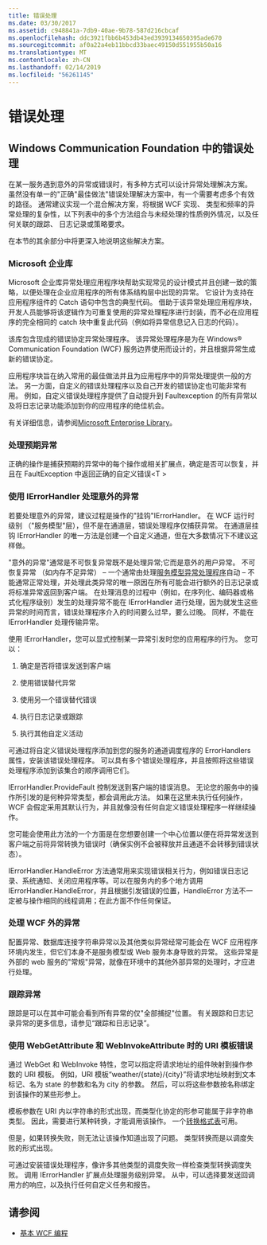 ```yaml
---
title: 错误处理
ms.date: 03/30/2017
ms.assetid: c948841a-7db9-40ae-9b78-587d216cbcaf
ms.openlocfilehash: ddc3921fbb6b453db43ed3939134650395ade670
ms.sourcegitcommit: af0a22a4eb11bbcd33baec49150d551955b50a16
ms.translationtype: MT
ms.contentlocale: zh-CN
ms.lasthandoff: 02/14/2019
ms.locfileid: "56261145"
---
```

# <a name="error-handling"></a>错误处理
## <a name="error-handling-in-windows-communication-foundation"></a>Windows Communication Foundation 中的错误处理  
 在某一服务遇到意外的异常或错误时，有多种方式可以设计异常处理解决方案。 虽然没有单一的"正确"最佳做法"错误处理解决方案中，有一个需要考虑多个有效的路径。 通常建议实现一个混合解决方案，将根据 WCF 实现、 类型和频率的异常处理的复杂性，以下列表中的多个方法组合与未经处理的性质例外情况，以及任何关联的跟踪、 日志记录或策略要求。  
  
 在本节的其余部分中将更深入地说明这些解决方案。  
  
### <a name="the-microsoft-enterprise-library"></a>Microsoft 企业库  
 Microsoft 企业库异常处理应用程序块帮助实现常见的设计模式并且创建一致的策略，以便处理在企业应用程序的所有体系结构层中出现的异常。 它设计为支持在应用程序组件的 Catch 语句中包含的典型代码。 借助于该异常处理应用程序块，开发人员能够将该逻辑作为可重复使用的异常处理程序进行封装，而不必在应用程序的完全相同的 catch 块中重复此代码（例如将异常信息记入日志的代码）。  
  
 该库包含现成的错误协定异常处理程序。 该异常处理程序是为在 Windows® Communication Foundation (WCF) 服务边界使用而设计的，并且根据异常生成新的错误协定。  
  
 应用程序块旨在纳入常用的最佳做法并且为应用程序中的异常处理提供一般的方法。 另一方面，自定义的错误处理程序以及自己开发的错误协定也可能非常有用。 例如，自定义错误处理程序提供了自动提升到 Faultexception 的所有异常以及将日志记录功能添加到你的应用程序的绝佳机会。  
  
 有关详细信息，请参阅[Microsoft Enterprise Library](https://docs.microsoft.com/previous-versions/msp-n-p/ff632023(v=pandp.10))。  
  
### <a name="dealing-with-expected-exceptions"></a>处理预期异常  
 正确的操作是捕获预期的异常中的每个操作或相关扩展点，确定是否可以恢复，并且在 FaultException 中返回正确的自定义错误\<T >  
  
### <a name="dealing-with-unexpected-exceptions-using-an-ierrorhandler"></a>使用 IErrorHandler 处理意外的异常  
 若要处理意外的异常，建议过程是操作的"挂钩"IErrorHandler。 在 WCF 运行时级别 （"服务模型"层），但不是在通道层，错误处理程序仅捕获异常。 在通道层挂钩 IErrorHandler 的唯一方法是创建一个自定义通道，但在大多数情况下不建议这样做。  
  
 "意外的异常"通常是不可恢复异常既不是处理异常;它而是意外的用户异常。 不可恢复异常 （如内存不足异常） – 一个通常由处理[服务模型异常处理程序](xref:System.ServiceModel.Dispatcher.ExceptionHandler)自动 – 不能通常正常处理，并处理此类异常的唯一原因在所有可能会进行额外的日志记录或将标准异常返回到客户端。 在处理消息的过程中（例如，在序列化、编码器或格式化程序级别）发生的处理异常不能在 IErrorHandler 进行处理，因为就发生这些异常的时间而言，错误处理程序介入的时间要么过早，要么过晚。 同样，不能在 IErrorHandler 处理传输异常。  
  
 使用 IErrorHandler，您可以显式控制某一异常引发时您的应用程序的行为。 您可以：  
  
1.  确定是否将错误发送到客户端  
  
2.  使用错误替代异常  
  
3.  使用另一个错误替代错误  
  
4.  执行日志记录或跟踪  
  
5.  执行其他自定义活动  
  
 可通过将自定义错误处理程序添加到您的服务的通道调度程序的 ErrorHandlers 属性，安装该错误处理程序。  可以具有多个错误处理程序，并且按照将这些错误处理程序添加到该集合的顺序调用它们。  
  
 IErrorHandler.ProvideFault 控制发送到客户端的错误消息。 无论您的服务中的操作所引发的是何种异常类型，都会调用此方法。 如果在这里未执行任何操作，WCF 会假定采用其默认行为，并且就像没有任何自定义错误处理程序一样继续操作。  
  
 您可能会使用此方法的一个方面是在您想要创建一个中心位置以便在将异常发送到客户端之前将异常转换为错误时（确保实例不会被释放并且通道不会转移到错误状态）。  
  
 IErrorHandler.HandleError 方法通常用来实现错误相关行为，例如错误日志记录、系统通知、关闭应用程序等。可以在服务内的多个地方调用 IErrorHandler.HandleError，并且根据引发错误的位置，HandleError 方法不一定被与操作相同的线程调用；在此方面不作任何保证。  
  
### <a name="dealing-with-exceptions-outside-wcf"></a>处理 WCF 外的异常  
 配置异常、数据库连接字符串异常以及其他类似异常经常可能会在 WCF 应用程序环境内发生，但它们本身不是服务模型或 Web 服务本身导致的异常。 这些异常是外部的 web 服务的"常规"异常，就像在环境中的其他外部异常的处理时，才应进行处理。  
  
### <a name="tracing-exceptions"></a>跟踪异常  
 跟踪是可以在其中可能会看到所有异常的仅"全部捕捉"位置。 有关跟踪和日志记录异常的更多信息，请参见“跟踪和日志记录”。  
  
### <a name="uri-template-errors-when-using-webgetattribute-and-webinvokeattribute"></a>使用 WebGetAttribute 和 WebInvokeAttribute 时的 URI 模板错误  
 通过 WebGet 和 WebInvoke 特性，您可以指定将请求地址的组件映射到操作参数的 URI 模板。 例如，URI 模板“weather/{state}/{city}”将请求地址映射到文本标记、名为 state 的参数和名为 city 的参数。 然后，可以将这些参数按名称绑定到该操作的某些形参上。  
  
 模板参数在 URI 内以字符串的形式出现，而类型化协定的形参可能属于非字符串类型。 因此，需要进行某种转换，才能调用该操作。 一个[转换格式表](wcf-web-http-programming-model-overview.md)可用。  
  
 但是，如果转换失败，则无法让该操作知道出现了问题。 类型转换而是以调度失败的形式出现。  
  
 可通过安装错误处理程序，像许多其他类型的调度失败一样检查类型转换调度失败。 调用 IErrorHandler 扩展点处理服务级别异常。 从中，可以选择要发送回调用方的响应，以及执行任何自定义任务和报告。  
  
## <a name="see-also"></a>请参阅
- [基本 WCF 编程](../basic-wcf-programming.md)
